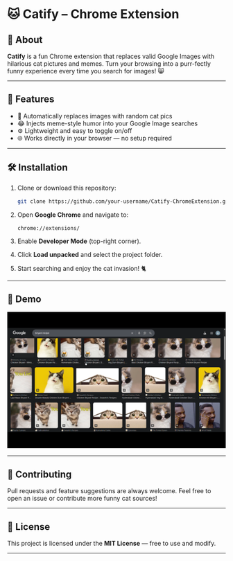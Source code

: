 # 🐱 Catify – Chrome Extension

## 🧩 About

**Catify** is a fun Chrome extension that replaces valid Google Images with hilarious cat pictures and memes.
Turn your browsing into a purr-fectly funny experience every time you search for images! 😸

---

## 🚀 Features

* 🐾 Automatically replaces images with random cat pics
* 😂 Injects meme-style humor into your Google Image searches
* ⚙️ Lightweight and easy to toggle on/off
* 🌐 Works directly in your browser — no setup required

---

## 🛠️ Installation

1. Clone or download this repository:

   ```bash
   git clone https://github.com/your-username/Catify-ChromeExtension.git
   ```
2. Open **Google Chrome** and navigate to:

   ```
   chrome://extensions/
   ```
3. Enable **Developer Mode** (top-right corner).
4. Click **Load unpacked** and select the project folder.
5. Start searching and enjoy the cat invasion! 🐈

---

## 📸 Demo

![App_Screenshot](https://github.com/avserver-16/Catify-ChromeExtension/blob/main/ReadmeImg.png)

---

## 🤝 Contributing

Pull requests and feature suggestions are always welcome.
Feel free to open an issue or contribute more funny cat sources!

---

## 📜 License

This project is licensed under the **MIT License** — free to use and modify.

---





